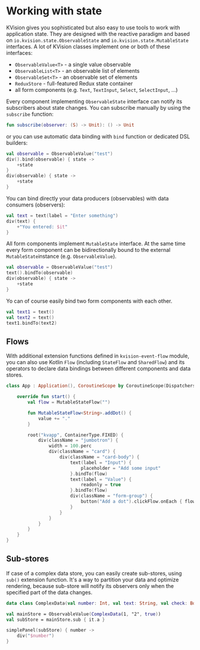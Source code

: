 # Working with state

KVision gives you sophisticated but also easy to use tools to work with application state. They are designed with the reactive paradigm and based on `io.kvision.state.ObservableState` and `io.kvision.state.MutableState` interfaces. A lot of KVision classes implement one or both of these interfaces:

* `ObservableValue<T>` - a single value observable
* `ObservableList<T>` - an observable list of elements
* `ObservableSet<T>` - an observable set of elements
* `ReduxStore` -  full-featured Redux state container    
*  all form components \(e.g. `Text`, `TextInput`, `Select`, `SelectInput`, ...\)

Every component implementing `ObservableState` interface can notify its subscribers about state changes. You can subscribe manually by using the `subscribe` function:

```kotlin
fun subscribe(observer: (S) -> Unit): () -> Unit
```

or you can use automatic data binding with `bind` function or dedicated DSL builders:

```kotlin
val observable = ObservableValue("test")
div().bind(observable) { state ->
    +state
}
div(observable) { state ->
    +state
}
```

You can bind directly your data producers \(observables\) with data consumers \(observers\):

```kotlin
val text = text(label = "Enter something")
div(text) {
    +"You entered: $it"
}
```

All form components implement `MutableState` interface. At the same time every form component can be bidirectionally bound to the external `MutableState`instance \(e.g. `ObservableValue`\).

```kotlin
val observable = ObservableValue("test")
text().bindTo(observable)
div(observable) { state ->
    +state
}
```

Yo can of course easily bind two form components with each other.

```kotlin
val text1 = text()
val text2 = text()
text1.bindTo(text2)
```

## Flows

With additional extension functions defined in `kvision-event-flow` module, you can also use Kotlin `Flow` \(including `StateFlow` and `SharedFlow`\) and its operators to declare data bindings between different components and data stores.

```kotlin
class App : Application(), CoroutineScope by CoroutineScope(Dispatchers.Default) {

    override fun start() {
        val flow = MutableStateFlow("")

        fun MutableStateFlow<String>.addDot() {
            value += "."
        }

        root("kvapp", ContainerType.FIXED) {
            div(className = "jumbotron") {
                width = 100.perc
                div(className = "card") {
                    div(className = "card-body") {
                        text(label = "Input") {
                            placeholder = "Add some input"
                        }.bindTo(flow)
                        text(label = "Value") {
                            readonly = true
                        }.bindTo(flow)
                        div(className = "form-group") {
                            button("Add a dot").clickFlow.onEach { flow.addDot() }.launchIn(this@App)
                        }
                    }
                }
            }
        }
    }
}
```

## Sub-stores

If case of a complex data store, you can easily create sub-stores, using `sub()` extension function. It's a way to partition your data and optimize rendering, because sub-store will notify its observers only when the specified part of the data changes.

```kotlin
data class ComplexData(val number: Int, val text: String, val check: Boolean)

val mainStore = ObservableValue(ComplexData(1, "2", true))
val subStore = mainStore.sub { it.a }

simplePanel(subStore) { number ->
    div("$number")
}
```

 



